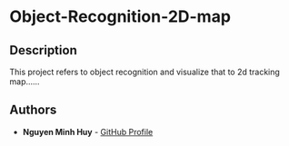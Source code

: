 # Object-Recognition-2D-map

## Description
This project refers to object recognition and visualize that to 2d tracking map......

## Authors
- **Nguyen Minh Huy** - [GitHub Profile](https://github.com/minhhuyng21)